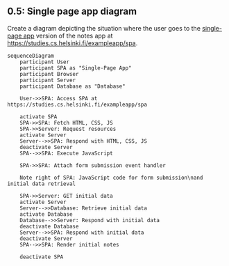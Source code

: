 ## 0.5: Single page app diagram

Create a diagram depicting the situation where the user goes to the [single-page app](https://fullstackopen.com/en/part0/fundamentals_of_web_apps#single-page-app) version of the notes app at https://studies.cs.helsinki.fi/exampleapp/spa.

```mermaid
sequenceDiagram
    participant User
    participant SPA as "Single-Page App"
    participant Browser
    participant Server
    participant Database as "Database"

    User->>SPA: Access SPA at https://studies.cs.helsinki.fi/exampleapp/spa

    activate SPA
    SPA->>SPA: Fetch HTML, CSS, JS
    SPA->>Server: Request resources
    activate Server
    Server-->>SPA: Respond with HTML, CSS, JS
    deactivate Server
    SPA-->>SPA: Execute JavaScript

    SPA->>SPA: Attach form submission event handler

    Note right of SPA: JavaScript code for form submission\nand initial data retrieval

    SPA->>Server: GET initial data
    activate Server
    Server-->>Database: Retrieve initial data
    activate Database
    Database-->>Server: Respond with initial data
    deactivate Database
    Server-->>SPA: Respond with initial data
    deactivate Server
    SPA-->>SPA: Render initial notes

    deactivate SPA
```

